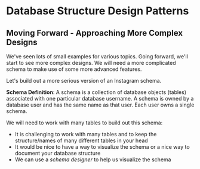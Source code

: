 # Database Structure Design Patterns

## Moving Forward - Approaching More Complex Designs

We've seen lots of small examples for various topics. Going forward, we'll start to see more complex designs. We will need a more complicated schema to make use of some more advanced features.

Let's build out a more serious version of an Instagram schema.

**Schema Definition**: A schema is a collection of database objects (tables) associated with one particular database username. A schema is owned by a database user and has the same name as that user. Each user owns a single schema.

We will need to work with many tables to build out this schema:

- It is challenging to work with many tables and to keep the structure/names of many different tables in your head
- It would be nice to have a way to visualize the schema or a nice way to document your database structure
- We can use a _schema designer_ to help us visualize the schema
